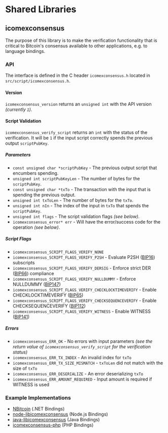 Shared Libraries
================

## icomexconsensus

The purpose of this library is to make the verification functionality that is critical to Bitcoin's consensus available to other applications, e.g. to language bindings.

### API

The interface is defined in the C header `icomexconsensus.h` located in `src/script/icomexconsensus.h`.

#### Version

`icomexconsensus_version` returns an `unsigned int` with the API version *(currently `1`)*.

#### Script Validation

`icomexconsensus_verify_script` returns an `int` with the status of the verification. It will be `1` if the input script correctly spends the previous output `scriptPubKey`.

##### Parameters
- `const unsigned char *scriptPubKey` - The previous output script that encumbers spending.
- `unsigned int scriptPubKeyLen` - The number of bytes for the `scriptPubKey`.
- `const unsigned char *txTo` - The transaction with the input that is spending the previous output.
- `unsigned int txToLen` - The number of bytes for the `txTo`.
- `unsigned int nIn` - The index of the input in `txTo` that spends the `scriptPubKey`.
- `unsigned int flags` - The script validation flags *(see below)*.
- `icomexconsensus_error* err` - Will have the error/success code for the operation *(see below)*.

##### Script Flags
- `icomexconsensus_SCRIPT_FLAGS_VERIFY_NONE`
- `icomexconsensus_SCRIPT_FLAGS_VERIFY_P2SH` - Evaluate P2SH ([BIP16](https://github.com/icomex/bips/blob/master/bip-0016.mediawiki)) subscripts
- `icomexconsensus_SCRIPT_FLAGS_VERIFY_DERSIG` - Enforce strict DER ([BIP66](https://github.com/icomex/bips/blob/master/bip-0066.mediawiki)) compliance
- `icomexconsensus_SCRIPT_FLAGS_VERIFY_NULLDUMMY` - Enforce NULLDUMMY ([BIP147](https://github.com/icomex/bips/blob/master/bip-0147.mediawiki))
- `icomexconsensus_SCRIPT_FLAGS_VERIFY_CHECKLOCKTIMEVERIFY` - Enable CHECKLOCKTIMEVERIFY ([BIP65](https://github.com/icomex/bips/blob/master/bip-0065.mediawiki))
- `icomexconsensus_SCRIPT_FLAGS_VERIFY_CHECKSEQUENCEVERIFY` - Enable CHECKSEQUENCEVERIFY ([BIP112](https://github.com/icomex/bips/blob/master/bip-0112.mediawiki))
- `icomexconsensus_SCRIPT_FLAGS_VERIFY_WITNESS` - Enable WITNESS ([BIP141](https://github.com/icomex/bips/blob/master/bip-0141.mediawiki))

##### Errors
- `icomexconsensus_ERR_OK` - No errors with input parameters *(see the return value of `icomexconsensus_verify_script` for the verification status)*
- `icomexconsensus_ERR_TX_INDEX` - An invalid index for `txTo`
- `icomexconsensus_ERR_TX_SIZE_MISMATCH` - `txToLen` did not match with the size of `txTo`
- `icomexconsensus_ERR_DESERIALIZE` - An error deserializing `txTo`
- `icomexconsensus_ERR_AMOUNT_REQUIRED` - Input amount is required if WITNESS is used

### Example Implementations
- [NBitcoin](https://github.com/NicolasDorier/NBitcoin/blob/master/NBitcoin/Script.cs#L814) (.NET Bindings)
- [node-libicomexconsensus](https://github.com/bitpay/node-libicomexconsensus) (Node.js Bindings)
- [java-libicomexconsensus](https://github.com/dexX7/java-libicomexconsensus) (Java Bindings)
- [icomexconsensus-php](https://github.com/Bit-Wasp/icomexconsensus-php) (PHP Bindings)
